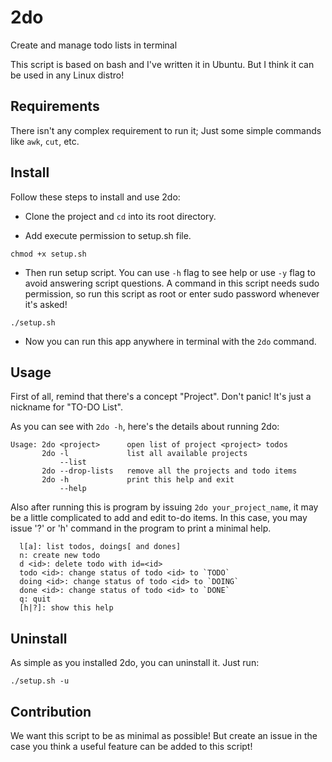 # 2do
Create and manage todo lists in terminal

This script is based on bash and I've written it in Ubuntu. But I think it can be used in any Linux distro!

## Requirements
There isn't any complex requirement to run it; Just some simple commands like `awk`, `cut`, etc.


## Install
Follow these steps to install and use 2do:

* Clone the project and `cd` into its root directory.

* Add execute permission to setup.sh file.

```
chmod +x setup.sh
```

* Then run setup script. You can use `-h` flag to see help or use `-y` flag to avoid answering script questions. A command in this script needs sudo permission, so run this script as root or enter sudo password whenever it's asked!
```
./setup.sh
```

* Now you can run this app anywhere in terminal with the `2do` command.

## Usage
First of all, remind that there's a concept "Project". Don't panic! It's just a nickname for "TO-DO List".

As you can see with `2do -h`, here's the details about running 2do:
```
Usage: 2do <project>      open list of project <project> todos
       2do -l             list all available projects
           --list
       2do --drop-lists   remove all the projects and todo items
       2do -h             print this help and exit
           --help
```

Also after running this is program by issuing `2do your_project_name`, it may be a little complicated to add and edit to-do items. In this case, you may issue '?' or 'h' command in the program to print a minimal help.
```
  l[a]: list todos, doings[ and dones]
  n: create new todo
  d <id>: delete todo with id=<id>
  todo <id>: change status of todo <id> to `TODO`
  doing <id>: change status of todo <id> to `DOING`
  done <id>: change status of todo <id> to `DONE`
  q: quit
  [h|?]: show this help
```

## Uninstall
As simple as you installed 2do, you can uninstall it. Just run:
```
./setup.sh -u
```

## Contribution
We want this script to be as minimal as possible! But create an issue in the case you think a useful feature can be added to this script!

